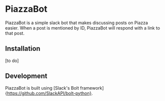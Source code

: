 # PiazzaBot
PiazzaBot is a simple slack bot that makes discussing posts on Piazza easier.
When a post is mentioned by ID, PiazzaBot will respond with a link to that
post.

## Installation
[to do]

## Development
PiazzaBot is built using [Slack's Bolt framework]{https://github.com/SlackAPI/bolt-python}.
